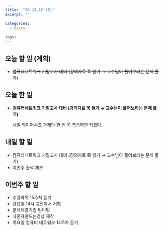 ```yaml
---
title:  "20.12.12 (토)"
excerpt: ""

categories:
  - Diary

tags:
---
```


## 오늘 할 일 (계획)

- ~~컴퓨터네트워크 기말고사 대비 (강의자료 쭉 읽기 &rarr; 교수님이 풀어보라는 문제 풀기)~~

## 오늘 한 일

- **컴퓨터네트워크 기말고사 대비 (강의자료 쭉 읽기 &rarr; 교수님이 풀어보라는 문제 풀기)**

  내일 와이어샤크 과제만 한 번 쭉 복습하면 되겠다..

##  내일 할 일

- 컴퓨터네트워크 기말고사 대비 (강의자료 쭉 읽기 &rarr; 교수님이 풀어보라는 문제 풀기)
- 이번주 출석 체크

## 이번주 할 일

- 수강과목 15주차 듣기
- 금요일 14시 고전독서 시험
- 문제해결기법 팀미팅
- 나혼자만드는영상 제작
- 목요일 컴퓨터 네트워크 14주차 듣기

<br>